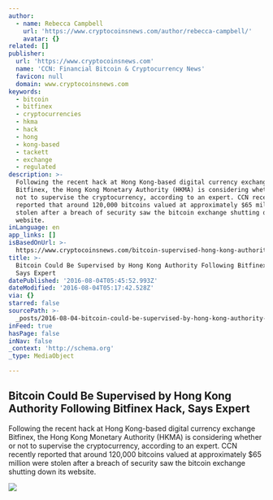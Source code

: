 ```yaml
---
author:
  - name: Rebecca Campbell
    url: 'https://www.cryptocoinsnews.com/author/rebecca-campbell/'
    avatar: {}
related: []
publisher:
  url: 'https://www.cryptocoinsnews.com'
  name: 'CCN: Financial Bitcoin & Cryptocurrency News'
  favicon: null
  domain: www.cryptocoinsnews.com
keywords:
  - bitcoin
  - bitfinex
  - cryptocurrencies
  - hkma
  - hack
  - hong
  - kong-based
  - tackett
  - exchange
  - regulated
description: >-
  Following the recent hack at Hong Kong-based digital currency exchange
  Bitfinex, the Hong Kong Monetary Authority (HKMA) is considering whether or
  not to supervise the cryptocurrency, according to an expert. CCN recently
  reported that around 120,000 bitcoins valued at approximately $65 million were
  stolen after a breach of security saw the bitcoin exchange shutting down its
  website.
inLanguage: en
app_links: []
isBasedOnUrl: >-
  https://www.cryptocoinsnews.com/bitcoin-supervised-hong-kong-authority-says-expert/
title: >-
  Bitcoin Could Be Supervised by Hong Kong Authority Following Bitfinex Hack,
  Says Expert
datePublished: '2016-08-04T05:45:52.993Z'
dateModified: '2016-08-04T05:17:42.528Z'
via: {}
starred: false
sourcePath: >-
  _posts/2016-08-04-bitcoin-could-be-supervised-by-hong-kong-authority-following.md
inFeed: true
hasPage: false
inNav: false
_context: 'http://schema.org'
_type: MediaObject

---
```

<article style=""><h1>Bitcoin Could Be Supervised by Hong Kong Authority Following Bitfinex Hack, Says Expert</h1><p>Following the recent hack at Hong Kong-based digital currency exchange Bitfinex, the Hong Kong Monetary Authority (HKMA) is considering whether or not to supervise the cryptocurrency, according to an expert. CCN recently reported that around 120,000 bitcoins valued at approximately $65 million were stolen after a breach of security saw the bitcoin exchange shutting down its website.</p><img src="https://www.cryptocoinsnews.com/wp-content/uploads/2016/08/Bitcoin-Could-Be-Supervised-by-Hong-Kong-Authority-Following-Bitfinex-Hack-Says-Expert.jpg" /></article>